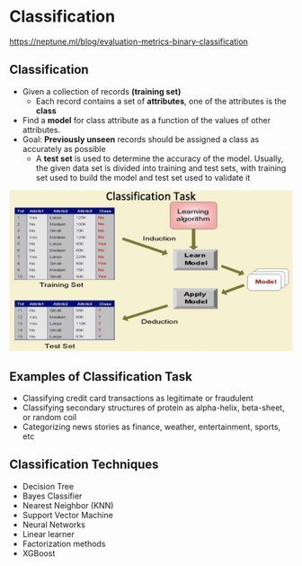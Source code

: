 # Classification

https://neptune.ml/blog/evaluation-metrics-binary-classification

## Classification

- Given a collection of records **(training set)**
    - Each record contains a set of **attributes**, one of the attributes is the **class**
- Find a **model** for class attribute as a function of the values of other attributes.
- Goal: **Previously unseen** records should be assigned a class as accurately as possible
    - A **test set** is used to determine the accuracy of the model. Usually, the given data set is divided into training and test sets, with training set used to build the model and test set used to validate it

![image](../../media/Classification-image1.jpg)

## Examples of Classification Task

- Classifying credit card transactions as legitimate or fraudulent
- Classifying secondary structures of protein as alpha-helix, beta-sheet, or random coil
- Categorizing news stories as finance, weather, entertainment, sports, etc

## Classification Techniques

- Decision Tree
- Bayes Classifier
- Nearest Neighbor (KNN)
- Support Vector Machine
- Neural Networks
- Linear learner
- Factorization methods
- XGBoost
